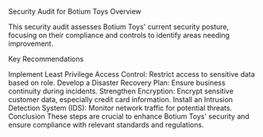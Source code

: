 Security Audit for Botium Toys Overview

This security audit assesses Botium Toys' current security posture, focusing on their compliance and controls to identify areas needing improvement.

Key Recommendations

Implement Least Privilege Access Control: Restrict access to sensitive data based on role. Develop a Disaster Recovery Plan: Ensure business continuity during incidents. Strengthen Encryption: Encrypt sensitive customer data, especially credit card information. Install an Intrusion Detection System (IDS): Monitor network traffic for potential threats. 
Conclusion
These steps are crucial to enhance Botium Toys' security and ensure compliance with relevant standards and regulations.
